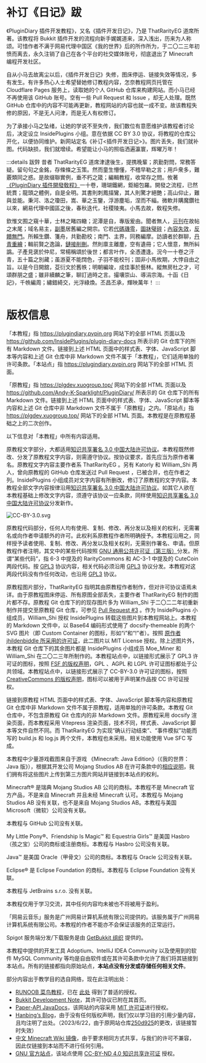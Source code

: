 # 补订《日记》跋

《PluginDiary 插件开发教程》，又名《插件开发日记》，乃是 ThatRarityEG 道席所著。该教程将 Bukkit 插件开发的流程向新手娓娓道来，深入浅出，历来为人称颂。可惜作者不满于网易代理中国区《我的世界》后的所作所为，于二〇二三年初愤而离去，永久注销了自己在各个平台的社交媒体账号，彻底退出了 Minecraft 编程开发社区。

自从小马去故离尘以后，《插件开发日记》失修，图床停运、链接失效等情况，多有发生。有许多热心人士希望替她修订教程内容，怎奈教程网页托管在 Cloudflare Pages 服务上，读取她的个人 GitHub 仓库来构建网站。而小马已经不再使用该 GitHub 账号。空有一些 Pull Request 和 Issue ，却无人处理。既然 GitHub 仓库中的内容不可能再更新，教程网站的内容也就一成不变。故该教程失修的原因，不是无人问津，而是无人有权修订。

为了承接小马之坠绪，让她的学说不至失传，我们数位有意愿维护该教程者讨论后，决定设立 InsidePlugins 小组。意在依据 CC BY 3.0 协议，将教程的仓库公开化，以便协同维护。新网站定名《补订<插件开发日记>》。图片丢失，我们就补图。代码缺损，我们就增续。希望能让小马的照临洒遍瀛寰，辉曜万年！

:::details 跋辤
昔者 ThatRarityEG 道席津逮後生，提携晚輩；夙勤對問，常務答疑。留句句之金銘，存條條之玉策。然而童生懵懂，不稽早勒之言；用戶衆多，難覈類同之惑。是故缀聯實例，垂不朽之箴；編輯教程，收常存之問。攸著[《PluginDiary 插件開發敎程》](https://www.mcbbs.net/thread-1163259-1-3.html)一十卷，珊瑚鐵網，鉅細包羅。開發之流程，已然統貫；龍頭之體例，自是全明。其書則刺鳳描鸞，其人則驚才絕艷；高山仰止，難與並能。秉河、洛之瓊田，嵩、華之玉鑒，浮游塵垢，涅而不緇。微軟并購魔鑽社以來，網易代理中國區之後，春秋迭代，社稷陵夷。小馬去故，敎程失修。

欽惟文囿之窺十華，士林之睹四轍；泥潭是自，專版爰由。聞者無人，[元刊](https://plugin-diary.pages.dev)在故帖之末尾；域名易主，[副墨](https://plgdev.xuogroup.top)居舊編之開宗。它若[代碼璣零](https://github.com/Andy-K-Sparklight/PluginDiary/issues/5)，[圖牀璧碎](https://github.com/Andy-K-Sparklight/PluginDiary/issues/2)；[內容失效](https://github.com/Andy-K-Sparklight/PluginDiary/issues/7)，[反饋無門](https://www.mcbbs.net/forum.php?mod=redirect&goto=findpost&ptid=1163259&pid=28167350)。所賴生鑽、箋舟，共勤勘校；南門、主界，同務編摩。訪讀者於群聊，[丹青重繪](https://github.com/Andy-K-Sparklight/PluginDiary/pull/3)；輯前賢之逸論，[鏈接削刪](https://github.com/RawDiamondMC/PluginDiary/commit/8c89c196fd6d740a51cb0802bb32cf5f594fb0e9)。然則廪主離塵，空有遺冊；它人懷意，無所糾譌。子產見褒於仲尼，常楊稱頌於後世；都言叶作，全憑遭逢。況今一十卷之汗青，五十篇之別藏；虽游夏不能䦞色，子羽不能校刊；固非小馬攸期，大悖自由之旨。以是今日開舘，芟衍文於舊帙；明朝編竣，成佳事於藝林。縱無房杜之才，可頌群朋之盛；雖非續麟之筆，聊訂過時之言。撮壤崇山、導涓宗海。十函《日記》，千帙編周；繡錯綺交，光浮綠煥。丕昌丕承，輝映萬年！
:::

![](data:image/png;base64,R0lGODlhAQABAIAAAAAAAP///yH5BAkAAAEALAAAAAABAAEAAAICTAEAOw==)

<!-- 用一个 1x1 像素的图片占位，让距离不那么逼仄。图片用 Base64 编码。 -->

# 版权信息

「本教程」指 https://plugindiary.pvpin.org 网站下的全部 HTML 页面以及 https://github.com/InsidePlugins/plugin-diary-docs 所表示的 Git 仓库下的所有 Markdown 文件。链接到上述 HTML 页面中的样式表、字体、JavaScript 脚本等内容和上述 Git 仓库中非 Markdown 文件不属于「本教程」，它们适用单独的许可条款。「本站点」指 https://plugindiary.pvpin.org 网站下的全部 HTML 页面。

「原教程」指 https://plgdev.xuogroup.top/ 网站下的全部 HTML 页面以及 https://github.com/Andy-K-Sparklight/PluginDiary/ 所表示的 Git 仓库下的所有 Markdown 文件。链接到上述 HTML 页面中的样式表、字体、JavaScript 脚本等内容和上述 Git 仓库中非 Markdown 文件不属于「原教程」之内。「原站点」指 https://plgdev.xuogroup.top/ 网站下的全部 HTML 页面。本教程是在原教程基础之上的二次创作。

以下信息对「本教程」中所有内容适用。

原教程文字部分，大都适用[知识共享署名 3.0 中国大陆许可协议](https://creativecommons.org/licenses/by/3.0/cn/)。本教程既然修改、分发了原教程文字内容，则需遵守协议。按协议要求，首先应当为原作者署名。原教程文字内容主要作者系 ThatRarityEG 。另有 Katorly 和 William_Shi 两人，曾向原教程的 GitHub 仓库发送过 Pull Request ，已被合并，也在作者之列。InsidePlugins 小组成员对文字内容有所删改，修订了原教程的文字内容。本教程全部文字内容按律沿用[知识共享署名 3.0 中国大陆许可协议](https://creativecommons.org/licenses/by/3.0/cn/)。如其它人欲在本教程基础上修改文字内容，须遵守该协议一应条款，同样使用[知识共享署名 3.0 中国大陆许可协议](https://creativecommons.org/licenses/by/3.0/cn/)分发新作。

![CC-BY-3.0.svg](http://mirrors.creativecommons.org/presskit/buttons/88x31/svg/by.svg)

原教程代码部分，任何人均有使用、复制、修改、再分发以及相关的权利，无需署名或向作者申请额外的许可。此权利系原教程作者所明确授予。本教程沿用之，同样授予读者使用、复制、修改、再分发以及相关权利，无需别作署名、申请。但原教程作者注明，其文中的某些代码按照 [GNU 通用公共许可证（第三版）](https://www.gnu.org/licenses/gpl-3.0.html)分发。所谓“某些代码”，指 6-3 中提及的 RarityCommons 和 AC-3-1 中提及的 CuteCoin 两段代码。按 [GPL3](https://www.gnu.org/licenses/gpl-3.0.html) 协议内容，相关代码必须沿用 [GPL3](https://www.gnu.org/licenses/gpl-3.0.html) 协议分发。本教程对这两段代码没有作任何改动，也沿用 [GPL3](https://www.gnu.org/licenses/gpl-3.0.html) 协议。

原教程图片部分，ThatRarityEG 指明其由原教程作者制作，但对许可协议语焉未详。由于原教程图床停运、所有原图全部丢失，主要作者 ThatRarityEG 制作的图片都不存。原教程 Git 仓库下的的现存图片多为 William_Shi 于二〇二二年初重新制作并提交至原教程 Git 仓库，可参见 [Pull Request #3](https://github.com/Andy-K-Sparklight/PluginDiary/pull/3) 。作为 InsidePlugins 小组成员，William_Shi 授权 InsidePlugins 转载这些图片到本教程网站上。本教程的 Markdown 文件中，以 Base64 编码形式使用了 docsify-themeable 的两个 SVG 图片（即 Custom Container 的图标，形如“i”和“!”者）。按照 [原作者 jhildenbiddle 所采用的许可证](https://github.com/jhildenbiddle/docsify-themeable/blob/master/LICENSE)，此二图片以 MIT License 授权。除上述图片外，本教程 Git 仓库下的其余图片都是 InsidePlugins 小组成员 Moe_Miner 和 William_Shi 在二〇二三年所制作的。本教程站点中，以链接形式展示了 GPL3 许可证的图标，按照 [FSF 的版权声明](https://www.gnu.org/graphics/license-logos.html)，GPL 、AGPL 和 LGPL 许可证图标都处于公共领域。本教程站点中，以链接形式展示了 CC-BY-3.0 许可证的图标，按照 [CreativeCommons 的版权声明](https://creativecommons.org/policies/#trademark)，图标可以被用于声明某作品按 CC 许可证授权。

链接到原教程 HTML 页面中的样式表、字体、JavaScript 脚本等内容和原教程 Git 仓库中非 Markdown 文件不属于原教程，适用单独的许可条款。本教程 Git 仓库中，不包含原教程 Git 仓库内的非 Markdown 文件。原教程采用 docsify 渲染页面，而本教程采用 Vitepress 渲染页面，技术不同，样式表、JavaScript 脚本等文件自然不同。而 ThatRarityEG 为实现“确认行动结束”、“事件模拟”功能而写的 build.js 和 log.js 两个文件，本教程也未采用。相关功能使用 Vue SFC 写成。

本教程中少量游戏截图来自于游戏 《Minecraft: Java Edition》（《我的世界：Java 版》），根据其开发公司 Mojang Studios AB 在许可条款中的[相应说明](https://account.mojang.com/terms?ref=ft#brand)，我们拥有将这些图片上传到第三方图片网站并链接到本站点的权利。

Minecraft® 是瑞典 Mojang Studios AB 公司的商标。本教程不是 Minecraft 官方产品，不是来自 Minecraft 并且未经 Minecraft 认可。本教程与 Mojang Studios AB  没有关联，也不是来自 Mojang Studios AB。本教程与美国 Microsoft（微软）公司没有关联。

本教程与 GitHub 公司没有关联。

My Little Pony®、Friendship Is Magic™ 和 Equestria Girls™ 是美国 Hasbro（孩之宝）公司的商标或注册商标。本教程与 Hasbro 公司没有关联。

Java™ 是美国 Oracle（甲骨文）公司的商标。本教程与 Oracle 公司没有关联。

Eclipse® 是 Eclipse Foundation 的商标。本教程与 Eclipse Foundation 没有关联。

本教程与 JetBrains s.r.o. 没有关联。

本教程仅用于学习交流，其中任何内容均未被也不将被用于盈利。

「网易云音乐」服务是广州网易计算机系统有限公司提供的。该服务属于广州网易计算机系统有限公司。本教程的作者不能亦不会保证该服务的正常运行。

Spigot 服务端分发/下载服务是由 [GetBukkit 组织](https://getbukkit.org/) 提供的。

本教程中提供的开发工具 Adoptium、IntelliJ IDEA Community 以及使用到的软件 MySQL Community 等均是自由软件或在其许可条款中允许了我们将其链接到本站点。所有的链接都指向原始站点，**本站点没有分发或存储任何相关文件**。

部分内容出于教学目的选自网络，现在此注明出处：

- [RUNOOB 菜鸟教程](https://www.runoob.com)，已在 [此处](https://www.runoob.com/disclaimer) 得到了普适的授权。
- [Bukkit Development Note](https://bdn.tdiant.net)，其许可协议已附在其首页。
- [Paper-API JavaDocs](https://papermc.io/javadocs/paper/1.16/overview-summary.html)，该网站的内容采用 [MIT 许可证](https://github.com/PaperMC/papermc.io/blob/master/LICENSE)进行授权。
- [Hanbing‘s Blog](https://hanbings.github.io/2020/08/17/神奇的Bukkit笔记-插件对其他插件的软依赖/)，由于没有任何版权声明，我们仅以学习目的引用少量内容，且均注明了出处。（2023/6/22，由于原网站仓库[250d925](https://github.com/hanbings/hanbings.github.io/commit/250d925d12ff1963bd7b93aa2514f9370a275dda)的更改，该链接暂时失效）
- [中文 Minecraft Wiki 镜像](https://wiki.biligame.com/mc/Minecraft_Wiki)，由于要求相同方式共享，与我们的许可不兼容，因此仅链接到本站而不进行任何引用。
- [GNU 官方站点](https://www.gnu.org)，该站点使用 [CC-BY-ND 4.0 知识共享许可证](https://creativecommons.org/licenses/by-nd/4.0/) 授权。
